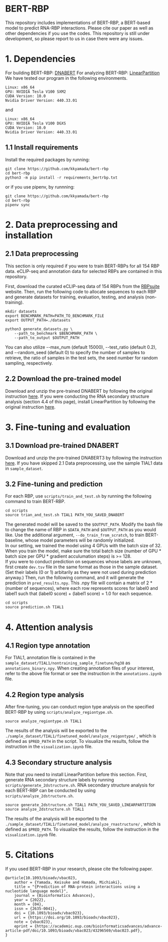 # BERT-RBP
This repository includes implementations of BERT-RBP, a BERT-based model to predict RNA-RBP interactions. Please cite our paper as well as other dependencies if you use the codes. This repository is still under development, so please report to us in case there were any issues.

# 1. Dependencies
For building BERT-RBP:
[DNABERT](https://github.com/jerryji1993/DNABERT)
For analyzing BERT-RBP:
[LinearPartition](https://github.com/LinearFold/LinearPartition)
We have tested our program in the following environments.
```
Linux: x86_64
GPU: NVIDIA Tesla V100 SXM2
CUDA Version: 10.0
Nvidia Driver Version: 440.33.01
```
and
```
Linux: x86_64
GPU: NVIDIA Tesla V100 DGXS
CUDA Version: 10.0
Nvidia Driver Version: 440.33.01
```

## 1.1 Install requirements
Install the required packages by running:
```
git clone https://github.com/kkyamada/bert-rbp
cd bert-rbp
python3 -m pip install -r requirements_bertrbp.txt
```
or if you use pipenv, by runnning:
```
git clone https://github.com/kkyamada/bert-rbp
cd bert-rbp
pipenv sync
```

# 2. Data preprocessing and installation
## 2.1 Data preprocessing
This section is only required if you were to train BERT-RBPs for all 154 RBP data. eCLIP-seq and annotation data for selected RBPs are contained in this repository.

First, download the curated eCLIP-seq data of 154 RBPs from the [RBPsuite](http://www.csbio.sjtu.edu.cn/bioinf/RBPsuite/) website. Then, run the following code to allocate sequences to each RBP and generate datasets for training, evaluation, testing, and analysis (non-training).
```
mkdir datasets
export BENCHMARK_PATH=PATH_TO_BENCHMARK_FILE
export OUTPUT_PATH=./datasets

python3 generate_datasets.py \
	--path_to_benchmark $BENCHMARK_PATH \
	--path_to_output $OUTPUT_PATH
```
You can also utilize --max_num (default 15000), --test_ratio (default 0.2), and --random_seed (default 0) to specify the number of samples to retrieve, the ratio of samples in the test sets, the seed number for random sampling, respectively. 

## 2.2 Download the pre-trained model
Download and unzip the pre-trained DNABERT by following the original instruction [here](https://github.com/jerryji1993/DNABERT). 
If you were conducting the RNA secondary structure analysis (section 4.4 of this page), install LinearPartition by following the original instruction [here](https://github.com/LinearFold/LinearPartition).

# 3. Fine-tuning and evaluation
## 3.1 Download pre-trained DNABERT
Download and unzip the pre-trained DNABERT3 by following the instruction [here](https://github.com/jerryji1993/DNABERT).
If you have skipped 2.1 Data preprocessing, use the sample TIAL1 data in `sample_dataset`.

## 3.2 Fine-tuning and prediction
For each RBP, use `scripts/train_and_test.sh` by running the following command to train BERT-RBP.
```
cd scripts
source trian_and_test.sh TIAL1 PATH_YOU_SAVED_DNABERT
```
The generated model will be saved to the `$OUTPUT_PATH`. Modify the bash file to change the name of RBP in `$DATA_PATH` and `$OUTPUT_PATH` as you would like. Use the additional argument, `--do_train_from_scratch`, to train BERT-baseline, whose model parameters will be randomly initialized.  
In our setting, we trained the model using 4 GPUs with the batch size of 32. When you train the model, make sure the total batch size (number of GPU * batch size per GPU * gradient acculumation steps) is >= 128.  
If you were to conduct prediction on sequences whose labels are unknown, first create `dev.tsv` file in the same format as those in the sample dataset. (Set their labels (0 or 1) arbitarily as they were not used during prediction anyway.) Then, run the following command, and it will generate the prediction in `pred_results.npy`. This .npy file will contain a matrix of 2 * (number of sequences), where each row represents scores for label0 and label1 such that (label0 score) + (label1 score) = 1.0 for each sequence.
```
cd scripts
source prediction.sh TIAL1
```

# 4. Attention analysis
## 4.1 Region type annotation
For TIAL1, annotation file is contained in the `sample_dataset/TIAL1/nontraining_sample_finetune/hg38` as `annotations_binary.npy`. When creating annotation files of your interest, refer to the above file format or see the instruction in the `annotations.ipynb` file.

## 4.2 Region type analysis
After fine-tuning, you can conduct region type analysis on the specified BERT-RBP by using `scripts/analyze_regiontype.sh`.
```
source analyze_regiontype.sh TIAL1
```
The results of the analysis will be exported to the `./sample_dataset/TIAL1/finetuned_model/analyze_reigontype/` , which is defined as `$PRED_PATH` in the script. To visualize the results, follow the instruction in the `visualization.ipynb` file.

## 4.3 Secondary structure analysis
Note that you need to install LinearPartition before this section. First, generate RNA secondary structure labels by running `scripts/generate_2dstructure.sh`. RNA secondary structure analysis for each BERT-RBP can be conducted by using `scripts/analyze_2dstructure.sh`.

```
source generate_2dstructure.sh TIAL1 PATH_YOU_SAVED_LINEARPARTITION
source analyze_2dstructure.sh TIAL1
```
The results of the analysis will be exported to the `./sample_dataset/TIAL1/finetuned_model/analyze_rnastructure/` , which is defined as `$PRED_PATH`. To visualize the results, follow the instruction in the `visualization.ipynb` file.

# 5. Citations
If you used BERT-RBP in your research, please cite the following paper.

```
@article{10.1093/bioadv/vbac023,
    author = {Yamada, Keisuke and Hamada, Michiaki},
    title = "{Prediction of RNA-protein interactions using a nucleotide language model}",
    journal = {Bioinformatics Advances},
    year = {2022},
    month = {04},
    issn = {2635-0041},
    doi = {10.1093/bioadv/vbac023},
    url = {https://doi.org/10.1093/bioadv/vbac023},
    note = {vbac023},
    eprint = {https://academic.oup.com/bioinformaticsadvances/advance-article-pdf/doi/10.1093/bioadv/vbac023/43296569/vbac023.pdf},
}
```
